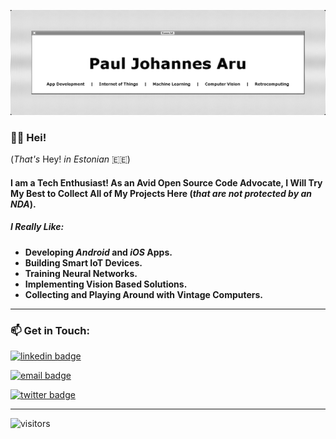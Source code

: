 ![Developer_Banner](Developer_Banner.png)

### 👋🏻 Hei!

(*That's* Hey! *in Estonian* 🇪🇪)

#### I am a Tech Enthusiast! As an Avid Open Source Code Advocate, I Will Try My Best to Collect All of My Projects Here (*that are not protected by an NDA*).

##### I Really Like:

- **Developing *Android* and *iOS* Apps.**
- **Building Smart IoT Devices.**
- **Training Neural Networks.**
- **Implementing Vision Based Solutions.**
- **Collecting and Playing Around with Vintage Computers.**

------

### 📫 Get in Touch:

[![linkedin badge](https://img.shields.io/badge/Paul_Johannes_Aru-4D4D4D?style=flat&logo=linkedin)](https://www.linkedin.com/in/pauljohannesaru/)

[![email badge](https://img.shields.io/badge/pauljohannes.aru@gmail.com-4D4D4D?style=flat&logo=gmail)](mailto:pauljohannes.aru@gmail.com)

[![twitter badge](https://img.shields.io/badge/@Paul__Aru-4D4D4D?style=flat&logo=twitter)](https://twitter.com/Paul_Aru)



------



![visitors](https://visitor-badge.glitch.me/badge?page_id=paulpall.visitor-badge)